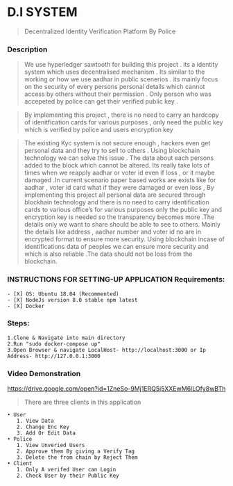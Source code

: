 # D.I SYSTEM
> Decentralized Identity Verification Platform By Police
### Description

> We use hyperledger sawtooth for building this project . its a identity system which uses decentralised mechanism . Its similar to the working or how we use aadhar in public scenerios . its mainly focus on the security of every persons personal details which cannot access by others without their permission . Only person who was accepeted by police can get their verified public key .

> By implementing this project , there is no need to carry an hardcopy of idenitfication cards for various purposes , only need the public key which is verified by police and users encryption key


> The existing Kyc system is not secure enough , hackers even get personal data and they try to sell to others . Using blockchain technology we can solve this issue . The data about each persons added to the block which cannot be altered. Its really take lots of times when we reapply aadhar or voter id even if loss , or it maybe damaged .In current scenario paper based works are exists like for aadhar , voter id card what if they were damaged or even loss , By implementing this project all personal data are secured through blockhain technology and there is no need to carry identification cards to various office’s for various purposes only the public key and encryption key is needed so the transparency becomes more .The details only we want to share should be able to see to others. Mainly the details like address , aadhar number and voter id no are in encrypted format to ensure more security. Using blockchain incase of identifications data of peoples we can ensure more security and which is also reliable .The data should not be loss  from the blockchain. 


### INSTRUCTIONS FOR SETTING-UP  APPLICATION Requirements:
    - [X] OS: Ubuntu 18.04 (Recommented)
    - [X] NodeJs version 8.0 stable npm latest
    - [X] Docker

### Steps:
    1.Clone & Navigate into main directory
    2.Run "sudo docker-compose up"
    3.Open Browser & navigate LocalHost- http://localhost:3000 or Ip Address- http://127.0.0.1:3000


### Video Demonstration
 https://drive.google.com/open?id=1ZneSo-9Mj1ERQ5j5XXEwM6lLOfy8wBTh

> There are three clients in this application

    • User
       1. View Data
       2. Change Enc Key 
       3. Add Or Edit Data
    • Police
       1. View Unveried Users
       2. Approve them By giving a Verify Tag
       3. Delete the from chain by Reject Them
    • Client
       1. Only A verifed User can Login
       2. Check User by their Public Key
